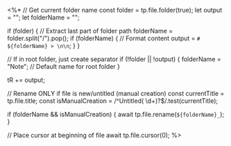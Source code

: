 <%*
// Get current folder name
const folder = tp.file.folder(true);
let output = "";
let folderName = "";

if (folder) {
    // Extract last part of folder path
    folderName = folder.split("/").pop();
    if (folderName) {
        // Format content
        output = `# ${folderName} > \n\n`;
    }
}

// If in root folder, just create separator
if (!folder || !output) {
    folderName = "Note"; // Default name for root folder
}

tR += output;

// Rename ONLY if file is new/untitled (manual creation)
const currentTitle = tp.file.title;
const isManualCreation = /^Untitled( \d+)?$/.test(currentTitle);

if (folderName && isManualCreation) {
    await tp.file.rename(`${folderName}_`);
}

// Place cursor at beginning of file
await tp.file.cursor(0);
%>
